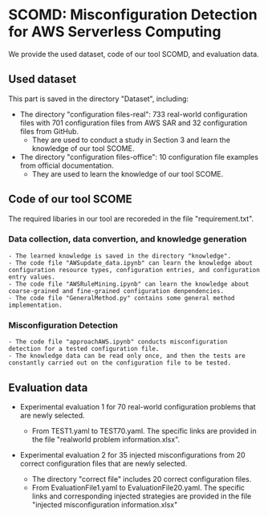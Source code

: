 # SCOMD: Misconfiguration Detection for AWS Serverless Computing

We provide the used dataset, code of our tool SCOMD, and evaluation data.


## Used dataset

This part is saved in the directory "Dataset", including:
- The directory "configuration files-real": 733 real-world configuration files with 701 configuration files from AWS SAR and 32 configuration files from GitHub.
    - They are used to conduct a study in Section 3 and learn the knowledge of our tool SCOME.
- The directory "configuration files-office": 10 configuration file examples from official documentation.
    - They are used to learn the knowledge of our tool SCOME.



## Code of our tool SCOME

The required libaries in our tool are recoreded in the file "requirement.txt". 

### Data collection, data convertion, and knowledge generation
    - The learned knowledge is saved in the directory "knowledge".
    - The code file "AWSupdate_data.ipynb" can learn the knowledge about configuration resource types, configuration entries, and configuration entry values.
    - The code file "AWSRuleMining.ipynb" can learn the knowledge about coarse-grained and fine-grained configuration denpendencies.
    - The code file "GeneralMethod.py" contains some general method implementation.

### Misconfiguration Detection
    - The code file "approachAWS.ipynb" conducts misconfiguration detection for a tested configuration file.
    - The knowledge data can be read only once, and then the tests are constantly carried out on the configuration file to be tested.




## Evaluation data

- Experimental evaluation 1 for 70 real-world configuration problems that are newly selected. 
    - From TEST1.yaml to TEST70.yaml. The specific links are provided in the file "realworld problem information.xlsx".

- Experimental evaluation 2 for 35 injected misconfigurations from 20 correct configuration files that are newly selected.
    - The directory "correct file" includes 20 correct configuration files.
    - From EvaluationFile1.yaml to EvaluationFile20.yaml. The specific links and corresponding injected strategies are provided in the file "injected misconfiguration information.xlsx"
